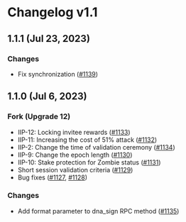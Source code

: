 # Changelog v1.1

## 1.1.1 (Jul 23, 2023)

### Changes

- Fix synchronization ([#1139])

[#1139]: https://github.com/idena-network/idena-go/pull/1139

## 1.1.0 (Jul 6, 2023)

### Fork (Upgrade 12)

- IIP-12: Locking invitee rewards ([#1133])
- IIP-11: Increasing the cost of 51% attack ([#1132])
- IIP-2: Change the time of validation ceremony ([#1134])
- IIP-9: Change the epoch length ([#1130])
- IIP-10: Stake protection for Zombie status ([#1131])
- Short session validation criteria ([#1129])
- Bug fixes ([#1127], [#1128])

### Changes

- Add format parameter to dna_sign RPC method ([#1135])

[#1127]: https://github.com/idena-network/idena-go/pull/1127

[#1128]: https://github.com/idena-network/idena-go/pull/1128

[#1129]: https://github.com/idena-network/idena-go/pull/1129

[#1130]: https://github.com/idena-network/idena-go/pull/1130

[#1131]: https://github.com/idena-network/idena-go/pull/1131

[#1132]: https://github.com/idena-network/idena-go/pull/1132

[#1133]: https://github.com/idena-network/idena-go/pull/1133

[#1134]: https://github.com/idena-network/idena-go/pull/1134

[#1135]: https://github.com/idena-network/idena-go/pull/1135



